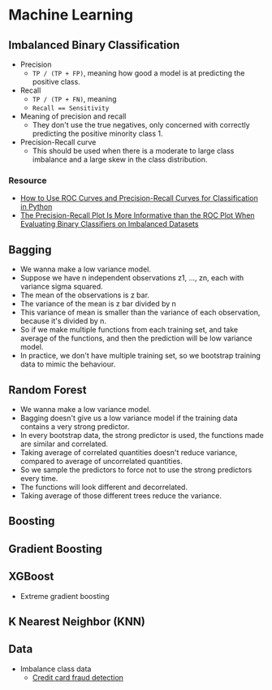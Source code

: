 # Machine Learning

## Imbalanced Binary Classification

- Precision
  - `TP / (TP + FP)`, meaning how good a model is at predicting the positive class.
- Recall
  - `TP / (TP + FN)`, meaning
  - `Recall == Sensitivity`
- Meaning of precision and recall
  - They don't use the true negatives, only concerned with correctly predicting the positive minority class 1.
- Precision-Recall curve
  - This should be used when there is a moderate to large class imbalance and a large skew in the class distribution.

### Resource

- [How to Use ROC Curves and Precision-Recall Curves for Classification in Python](https://machinelearningmastery.com/roc-curves-and-precision-recall-curves-for-classification-in-python/)
- [The Precision-Recall Plot Is More Informative than the ROC Plot When Evaluating Binary Classifiers on Imbalanced Datasets](https://www.ncbi.nlm.nih.gov/pmc/articles/PMC4349800/pdf/pone.0118432.pdf)

## Bagging

- We wanna make a low variance model.
- Suppose we have n independent observations z1, ..., zn, each with variance sigma squared.
- The mean of the observations is z bar.
- The variance of the mean is z bar divided by n
- This variance of mean is smaller than the variance of each observation, because it's divided by n.
- So if we make multiple functions from each training set, and take average of the functions, and then the prediction
  will be low variance model.
- In practice, we don't have multiple training set, so we bootstrap training data to mimic the behaviour.

## Random Forest

- We wanna make a low variance model.
- Bagging doesn't give us a low variance model if the training data contains a very strong predictor.
- In every bootstrap data, the strong predictor is used, the functions made are similar and correlated.
- Taking average of correlated quantities doesn't reduce variance, compared to average of uncorrelated quantities.
- So we sample the predictors to force not to use the strong predictors every time.
- The functions will look different and decorrelated.
- Taking average of those different trees reduce the variance.

## Boosting

## Gradient Boosting

## XGBoost

- Extreme gradient boosting

## K Nearest Neighbor (KNN)

## Data

- Imbalance class data
  - [Credit card fraud detection](https://www.kaggle.com/mlg-ulb/creditcardfraud)